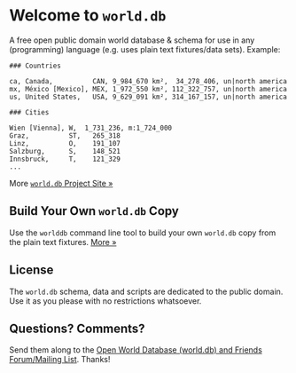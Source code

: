 # Welcome to `world.db`

A free open public domain world database & schema
for use in any (programming) language
(e.g. uses plain text fixtures/data sets). Example:

~~~
### Countries

ca, Canada,          CAN, 9_984_670 km²,  34_278_406, un|north america
mx, México [Mexico], MEX, 1_972_550 km², 112_322_757, un|north america
us, United States,   USA, 9_629_091 km², 314_167_157, un|north america
~~~

~~~
### Cities

Wien [Vienna], W,  1_731_236, m:1_724_000
Graz,          ST,   265_318
Linz,          O,    191_107
Salzburg,      S,    148_521
Innsbruck,     T,    121_329
...
~~~

More [`world.db` Project Site »](http://openmundi.github.io)


## Build Your Own `world.db` Copy

Use the `worlddb` command line tool to build your own `world.db` copy
from the plain text fixtures. [More »](http://openmundi.github.io/build.html)


## License

The `world.db` schema, data and scripts are dedicated to the public domain.
Use it as you please with no restrictions whatsoever.

## Questions? Comments?

Send them along to the [Open World Database (world.db) and Friends Forum/Mailing List](http://groups.google.com/group/openmundi). 
Thanks!
